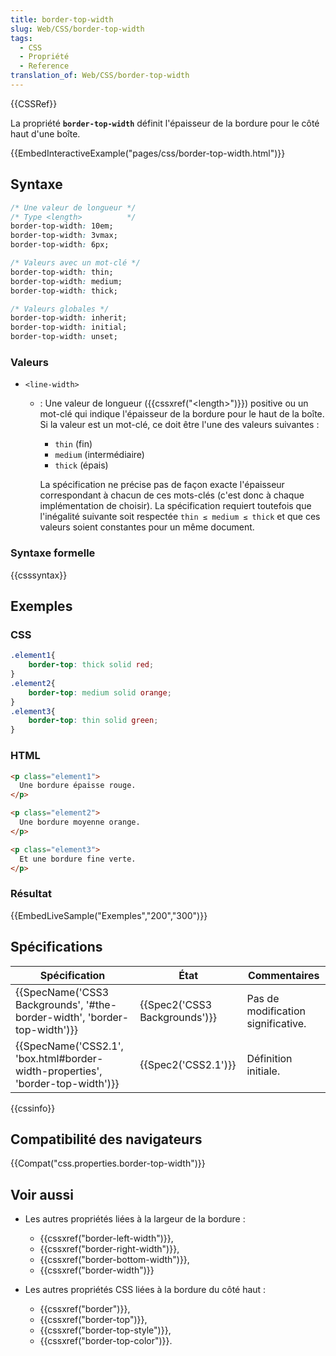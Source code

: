 ```yaml
---
title: border-top-width
slug: Web/CSS/border-top-width
tags:
  - CSS
  - Propriété
  - Reference
translation_of: Web/CSS/border-top-width
---
```

{{CSSRef}}

La propriété **`border-top-width`** définit l'épaisseur de la bordure pour le côté haut d'une boîte.

{{EmbedInteractiveExample("pages/css/border-top-width.html")}}

## Syntaxe

```css
/* Une valeur de longueur */
/* Type <length>          */
border-top-width: 10em;
border-top-width: 3vmax;
border-top-width: 6px;

/* Valeurs avec un mot-clé */
border-top-width: thin;
border-top-width: medium;
border-top-width: thick;

/* Valeurs globales */
border-top-width: inherit;
border-top-width: initial;
border-top-width: unset;
```

### Valeurs

- `<line-width>`

  - : Une valeur de longueur ({{cssxref("&lt;length&gt;")}}) positive ou un mot-clé qui indique l'épaisseur de la bordure pour le haut de la boîte. Si la valeur est un mot-clé, ce doit être l'une des valeurs suivantes :

    - `thin` (fin)
    - `medium` (intermédiaire)
    - `thick` (épais)

    La spécification ne précise pas de façon exacte l'épaisseur correspondant à chacun de ces mots-clés (c'est donc à chaque implémentation de choisir). La spécification requiert toutefois que l'inégalité suivante soit respectée `thin ≤ medium ≤ thick` et que ces valeurs soient constantes pour un même document.

### Syntaxe formelle

{{csssyntax}}

## Exemples

### CSS

```css
.element1{
	border-top: thick solid red;
}
.element2{
	border-top: medium solid orange;
}
.element3{
	border-top: thin solid green;
}
```

### HTML

```html
<p class="element1">
  Une bordure épaisse rouge.
</p>

<p class="element2">
  Une bordure moyenne orange.
</p>

<p class="element3">
  Et une bordure fine verte.
</p>
```

### Résultat

{{EmbedLiveSample("Exemples","200","300")}}

## Spécifications

| Spécification                                                                                            | État                                     | Commentaires                       |
| -------------------------------------------------------------------------------------------------------- | ---------------------------------------- | ---------------------------------- |
| {{SpecName('CSS3 Backgrounds', '#the-border-width', 'border-top-width')}}         | {{Spec2('CSS3 Backgrounds')}} | Pas de modification significative. |
| {{SpecName('CSS2.1', 'box.html#border-width-properties', 'border-top-width')}} | {{Spec2('CSS2.1')}}                 | Définition initiale.               |

{{cssinfo}}

## Compatibilité des navigateurs

{{Compat("css.properties.border-top-width")}}

## Voir aussi

- Les autres propriétés liées à la largeur de la bordure :

  - {{cssxref("border-left-width")}},
  - {{cssxref("border-right-width")}},
  - {{cssxref("border-bottom-width")}},
  - {{cssxref("border-width")}}

- Les autres propriétés CSS liées à la bordure du côté haut :

  - {{cssxref("border")}},
  - {{cssxref("border-top")}},
  - {{cssxref("border-top-style")}},
  - {{cssxref("border-top-color")}}.
